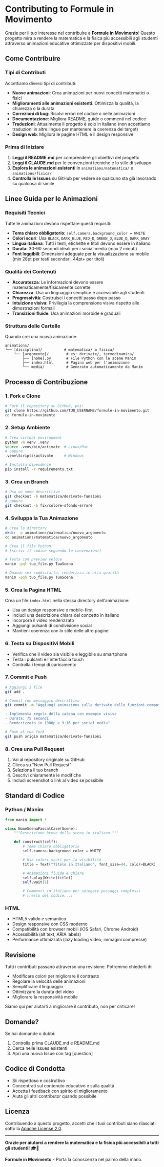 # Contributing to Formule in Movimento

Grazie per il tuo interesse nel contribuire a **Formule in Movimento**! Questo progetto mira a rendere la matematica e la fisica più accessibili agli studenti attraverso animazioni educative ottimizzate per dispositivi mobili.

## Come Contribuire

### Tipi di Contributi

Accettiamo diversi tipi di contributi:

- **Nuove animazioni**: Crea animazioni per nuovi concetti matematici o fisici
- **Miglioramenti alle animazioni esistenti**: Ottimizza la qualità, la chiarezza o la durata
- **Correzioni di bug**: Risolvi errori nel codice o nelle animazioni
- **Documentazione**: Migliora README, guide o commenti nel codice
- **Traduzioni**: Attualmente il progetto è solo in italiano (non accettiamo traduzioni in altre lingue per mantenere la coerenza del target)
- **Design web**: Migliora le pagine HTML e il design responsive

### Prima di Iniziare

1. **Leggi il README.md** per comprendere gli obiettivi del progetto
2. **Leggi il CLAUDE.md** per le convenzioni tecniche e lo stile di sviluppo
3. **Esplora le animazioni esistenti** in `animations/matematica/` e `animations/fisica/`
4. **Controlla le Issues** su GitHub per vedere se qualcuno sta già lavorando su qualcosa di simile

## Linee Guida per le Animazioni

### Requisiti Tecnici

Tutte le animazioni devono rispettare questi requisiti:

- **Tema chiaro obbligatorio**: `self.camera.background_color = WHITE`
- **Colori scuri**: Usa `BLACK`, `DARK_BLUE`, `RED_D`, `GREEN_D`, `BLUE_D`, `DARK_GRAY`
- **Lingua italiana**: Tutti i testi, etichette e titoli devono essere in italiano
- **Durata**: 30-90 secondi ideali per i social media (max 2 minuti)
- **Font leggibili**: Dimensioni adeguate per la visualizzazione su mobile (min 28pt per testi secondari, 44pt+ per titoli)

### Qualità dei Contenuti

- **Accuratezza**: Le informazioni devono essere matematicamente/fisicamente corrette
- **Chiarezza**: Usa un linguaggio semplice e accessibile agli studenti
- **Progressività**: Costruisci i concetti passo dopo passo
- **Intuizione visiva**: Privilegia la comprensione visiva rispetto alle dimostrazioni formali
- **Transizioni fluide**: Usa animazioni morbide e graduali

### Struttura delle Cartelle

Quando crei una nuova animazione:

```
animations/
└── [disciplina]/          # matematica/ o fisica/
    └── [argomento]/        # es: derivate/, termodinamica/
        ├── [nome].py       # File Python con le scene Manim
        ├── index.html      # Pagina web per l'animazione
        └── media/          # Generato automaticamente da Manim
```

## Processo di Contribuzione

### 1. Fork e Clone

```bash
# Fork il repository su GitHub, poi:
git clone https://github.com/TUO_USERNAME/formule-in-movimento.git
cd formule-in-movimento
```

### 2. Setup Ambiente

```bash
# Crea virtual environment
python -m venv .venv
source .venv/bin/activate  # Linux/Mac
# oppure
.venv\Scripts\activate     # Windows

# Installa dipendenze
pip install -r requirements.txt
```

### 3. Crea un Branch

```bash
# Usa un nome descrittivo
git checkout -b matematica/derivate-funzioni
# oppure
git checkout -b fix/colore-sfondo-errore
```

### 4. Sviluppa la Tua Animazione

```bash
# Crea la directory
mkdir -p animations/matematica/nuovo_argomento
cd animations/matematica/nuovo_argomento

# Crea il file Python
# [scrivi il codice seguendo le convenzioni]

# Testa con preview veloce
manim -pql tuo_file.py TuaScena

# Quando sei soddisfatto, renderizza in alta qualità
manim -pqh tuo_file.py TuaScena
```

### 5. Crea la Pagina HTML

Crea un file `index.html` nella stessa directory dell'animazione:

- Usa un design responsive e mobile-first
- Includi una descrizione chiara del concetto in italiano
- Incorpora il video renderizzato
- Aggiungi pulsanti di condivisione social
- Mantieni coerenza con lo stile delle altre pagine

### 6. Testa su Dispositivi Mobili

- Verifica che il video sia visibile e leggibile su smartphone
- Testa i pulsanti e l'interfaccia touch
- Controlla i tempi di caricamento

### 7. Commit e Push

```bash
# Aggiungi i file
git add .

# Commit con messaggio descrittivo
git commit -m "Aggiungi animazione sulle derivate delle funzioni composte

- Implementa regola della catena con esempio visivo
- Durata: 75 secondi
- Renderizzato in 1080p e 9:16 per social media"

# Push al tuo fork
git push origin matematica/derivate-funzioni
```

### 8. Crea una Pull Request

1. Vai al repository originale su GitHub
2. Clicca su "New Pull Request"
3. Seleziona il tuo branch
4. Descrivi chiaramente le modifiche
5. Includi screenshot o link al video se possibile

## Standard di Codice

### Python / Manim

```python
from manim import *

class NomeScenaPascalCase(Scene):
    """Descrizione breve della scena in italiano."""

    def construct(self):
        # Tema chiaro obbligatorio
        self.camera.background_color = WHITE

        # Usa colori scuri per la visibilità
        title = Text("Titolo in Italiano", font_size=44, color=BLACK)

        # Animazioni fluide e chiare
        self.play(Write(title))
        self.wait(1)

        # Commenti in italiano per spiegare passaggi complessi
        # [resto del codice...]
```

### HTML

- HTML5 valido e semantico
- Design responsive con CSS moderno
- Compatibilità con browser mobili (iOS Safari, Chrome Android)
- Accessibilità (alt text, ARIA labels)
- Performance ottimizzata (lazy loading video, immagini compresse)

## Revisione

Tutti i contributi passano attraverso una revisione. Potremmo chiederti di:

- Modificare colori per migliorare il contrasto
- Regolare la velocità delle animazioni
- Semplificare il linguaggio
- Ottimizzare la durata del video
- Migliorare la responsività mobile

Siamo qui per aiutarti a migliorare il contributo, non per criticare!

## Domande?

Se hai domande o dubbi:

1. Controlla prima CLAUDE.md e README.md
2. Cerca nelle Issues esistenti
3. Apri una nuova Issue con tag [question]

## Codice di Condotta

- Sii rispettoso e costruttivo
- Concentrati sul contenuto educativo e sulla qualità
- Accetta i feedback con spirito di miglioramento
- Aiuta gli altri contributor quando possibile

## Licenza

Contribuendo a questo progetto, accetti che i tuoi contributi siano rilasciati sotto la [Apache License 2.0](LICENSE).

---

**Grazie per aiutarci a rendere la matematica e la fisica più accessibili a tutti gli studenti!** 🎓📱

**Formule in Movimento** - Porta la conoscenza nel palmo della mano.
